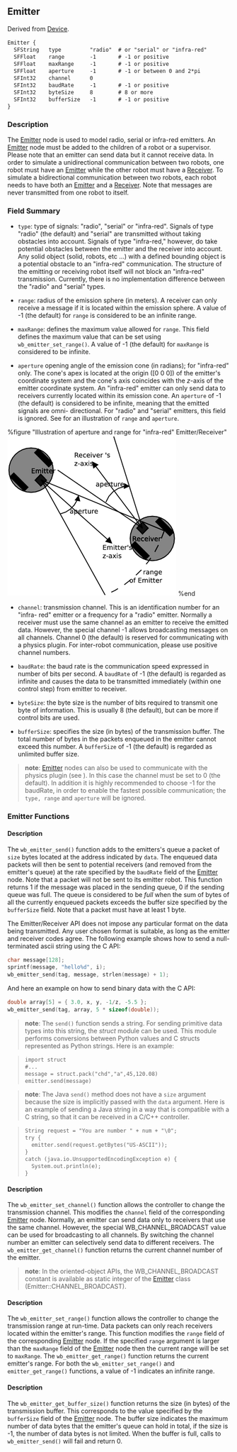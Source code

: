 ## Emitter

Derived from [Device](reference/device.md#device).

```
Emitter {
  SFString   type         "radio"  # or "serial" or "infra-red"
  SFFloat    range        -1       # -1 or positive
  SFFloat    maxRange     -1       # -1 or positive
  SFFloat    aperture     -1       # -1 or between 0 and 2*pi
  SFInt32    channel      0
  SFInt32    baudRate     -1       # -1 or positive
  SFInt32    byteSize     8        # 8 or more
  SFInt32    bufferSize   -1       # -1 or positive
}
```

### Description

The [Emitter](reference/emitter.md#emitter) node is used to model radio, serial
or infra-red emitters. An [Emitter](reference/emitter.md#emitter) node must be
added to the children of a robot or a supervisor. Please note that an emitter
can send data but it cannot receive data. In order to simulate a unidirectional
communication between two robots, one robot must have an
[Emitter](reference/emitter.md#emitter) while the other robot must have a
[Receiver](reference/receiver.md#receiver). To simulate a bidirectional
communication between two robots, each robot needs to have both an
[Emitter](reference/emitter.md#emitter) and a
[Receiver](reference/receiver.md#receiver). Note that messages are never
transmitted from one robot to itself.

### Field Summary

- `type`: type of signals: "radio", "serial" or "infra-red". Signals of type
"radio" (the default) and "serial" are transmitted without taking obstacles into
account. Signals of type "infra-red," however, do take potential obstacles
between the emitter and the receiver into account. Any solid object (solid,
robots, etc ...) with a defined bounding object is a potential obstacle to an
"infra-red" communication. The structure of the emitting or receiving robot
itself will not block an "infra-red" transmission. Currently, there is no
implementation difference between the "radio" and "serial" types.

- `range`: radius of the emission sphere (in meters). A receiver can only receive
a message if it is located within the emission sphere. A value of -1 (the
default) for `range` is considered to be an infinite range.

- `maxRange`: defines the maximum value allowed for `range`. This field defines
the maximum value that can be set using `wb_emitter_set_range()`. A value of -1
(the default) for `maxRange` is considered to be infinite.

- `aperture` opening angle of the emission cone (in radians); for "infra-red"
only. The cone's apex is located at the origin ([0 0 0]) of the emitter's
coordinate system and the cone's axis coincides with the *z*-axis of the emitter
coordinate system. An "infra-red" emitter can only send data to receivers
currently located within its emission cone. An `aperture` of -1 (the default) is
considered to be infinite, meaning that the emitted signals are omni-
directional. For "radio" and "serial" emitters, this field is ignored.  See  for
an illustration of `range` and `aperture`.

%figure "Illustration of aperture and range for "infra-red" Emitter/Receiver"
![Illustration of aperture and range for "infra-red" Emitter/Receiver](pdf/emitter_receiver.pdf.png)
%end

- `channel`: transmission channel. This is an identification number for an "infra-
red" emitter or a frequency for a "radio" emitter. Normally a receiver must use
the same channel as an emitter to receive the emitted data. However, the special
channel -1 allows broadcasting messages on all channels. Channel 0 (the default)
is reserved for communicating with a physics plugin. For inter-robot
communication, please use positive channel numbers.

- `baudRate`: the baud rate is the communication speed expressed in number of bits
per second. A `baudRate` of -1 (the default) is regarded as infinite and causes
the data to be transmitted immediately (within one control step) from emitter to
receiver.

- `byteSize`: the byte size is the number of bits required to transmit one byte of
information. This is usually 8 (the default), but can be more if control bits
are used.

- `bufferSize`: specifies the size (in bytes) of the transmission buffer. The
total number of bytes in the packets enqueued in the emitter cannot exceed this
number. A `bufferSize` of -1 (the default) is regarded as unlimited buffer size.

> **note**: [Emitter](reference/emitter.md#emitter) nodes can also be used to communicate
with the physics plugin (see ). In this case the channel must be set to 0 (the
default). In addition it is highly recommended to choose -1 for the baudRate, in
order to enable the fastest possible communication; the `type, range` and
`aperture` will be ignored.

### Emitter Functions

#### Description

The `wb_emitter_send()` function adds to the emitters's queue a packet of `size`
bytes located at the address indicated by `data`. The enqueued data packets will
then be sent to potential receivers (and removed from the emitter's queue) at
the rate specified by the `baudRate` field of the
[Emitter](reference/emitter.md#emitter) node. Note that a packet will not be
sent to its emitter robot. This function returns 1 if the message was placed in
the sending queue, 0 if the sending queue was full. The queue is considered to
be *full* when the sum of bytes of all the currently enqueued packets exceeds
the buffer size specified by the `bufferSize` field. Note that a packet must
have at least 1 byte.

The Emitter/Receiver API does not impose any particular format on the data being
transmitted. Any user chosen format is suitable, as long as the emitter and
receiver codes agree. The following example shows how to send a null-terminated
ascii string using the C API:

``` c
char message[128];
sprintf(message, "hello%d", i);
wb_emitter_send(tag, message, strlen(message) + 1);
```

And here an example on how to send binary data with the C API:

``` c
double array[5] = { 3.0, x, y, -1/z, -5.5 };
wb_emitter_send(tag, array, 5 * sizeof(double));
```

> **note**: The `send()` function sends a string. For sending primitive data types into this
string, the *struct* module can be used. This module performs conversions
between Python values and C structs represented as Python strings. Here is an
example:

>     import struct
>     #...
>     message = struct.pack("chd","a",45,120.08)
>     emitter.send(message)

> **note**: The Java `send()` method does not have a `size` argument because the size is
implicitly passed with the `data` argument. Here is an example of sending a Java
string in a way that is compatible with a C string, so that it can be received
in a C/C++ controller.

>     String request = "You are number " + num + "\0";
>     try {
>       emitter.send(request.getBytes("US-ASCII"));
>     }
>     catch (java.io.UnsupportedEncodingException e) {
>       System.out.println(e);
>     }

#### Description

The `wb_emitter_set_channel()` function allows the controller to change the
transmission channel. This modifies the `channel` field of the corresponding
[Emitter](reference/emitter.md#emitter) node. Normally, an emitter can send data
only to receivers that use the same channel. However, the special
WB\_CHANNEL\_BROADCAST value can be used for broadcasting to all channels. By
switching the channel number an emitter can selectively send data to different
receivers. The `wb_emitter_get_channel()` function returns the current channel
number of the emitter.

> **note**: In the oriented-object APIs, the WB\_CHANNEL\_BROADCAST constant is available as
static integer of the [Emitter](reference/emitter.md#emitter) class
(Emitter::CHANNEL\_BROADCAST).

#### Description

The `wb_emitter_set_range()` function allows the controller to change the
transmission range at run-time. Data packets can only reach receivers located
within the emitter's range. This function modifies the `range` field of the
corresponding [Emitter](reference/emitter.md#emitter) node. If the specified
`range` argument is larger than the `maxRange` field of the
[Emitter](reference/emitter.md#emitter) node then the current range will be set
to `maxRange`. The `wb_emitter_get_range()` function returns the current
emitter's range. For both the `wb_emitter_set_range()` and `emitter_get_range()`
functions, a value of -1 indicates an infinite range.

#### Description

The `wb_emitter_get_buffer_size()` function returns the size (in bytes) of the
transmission buffer. This corresponds to the value specified by the `bufferSize`
field of the [Emitter](reference/emitter.md#emitter) node. The buffer size
indicates the maximum number of data bytes that the emitter's queue can hold in
total, if the size is -1, the number of data bytes is not limited. When the
buffer is full, calls to `wb_emitter_send()` will fail and return 0.

